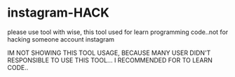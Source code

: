 # instagram-HACK
please use tool with wise, this tool used for learn programming code..not for hacking someone account instagram

IM NOT SHOWING THIS TOOL USAGE, BECAUSE MANY USER DIDN'T RESPONSIBLE TO USE THIS TOOL... I RECOMMENDED FOR TO LEARN CODE..
